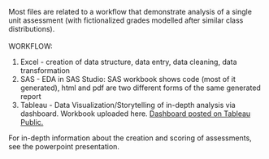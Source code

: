 Most files are related to a workflow that demonstrate analysis of a single unit assessment (with fictionalized grades modelled after similar class distributions).<br><br>
WORKFLOW:
1) Excel - creation of data structure, data entry, data cleaning, data transformation
2) SAS - EDA in SAS Studio: SAS workbook shows code (most of it generated), html and pdf are two different forms of the same generated report
3) Tableau - Data Visualization/Storytelling of in-depth analysis via dashboard. Workbook uploaded here. [Dashboard posted on Tableau Public.](https://public.tableau.com/views/SampleClassroomAssessment/Dashboard1?:language=en-US&:sid=&:display_count=n&:origin=viz_share_link)

For in-depth information about the creation and scoring of assessments, see the powerpoint presentation.
